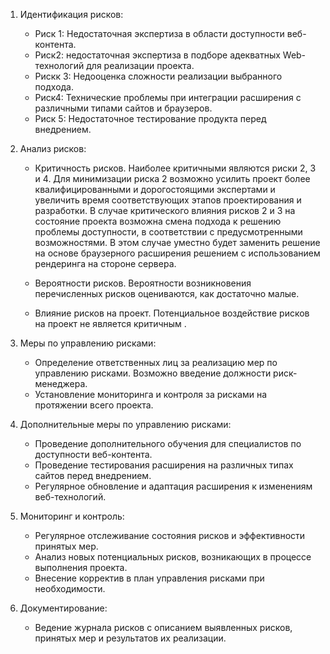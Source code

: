1. Идентификация рисков:
   - Риск 1: Недостаточная экспертиза в области доступности веб-контента.
   - Риск2: недостаточная экспертиза в подборе адекватных Web-технологий для реализации проекта.
   - Рискк 3: Недооценка сложности реализации выбранного подхода.
   - Риск4: Технические проблемы при интеграции расширения с различными типами сайтов и браузеров.
   - Риск 5: Недостаточное тестирование продукта перед внедрением.

2. Анализ рисков:

   - Критичность рисков.
   Наиболее критичными являются риски 2, 3 и 4. Для минимизации риска 2 возможно усилить проект более квалифицированными и дорогостоящими экспертами и увеличить время соответствующих этапов проектирования и разработки. В случае критического влияния рисков 2 и 3 на состояние проекта возможна смена подхода к решению проблемы доступности, в соответствии с предусмотренными возможностями. В этом случае  уместно будет  заменить решение на основе браузерного расширения решением с использованием рендеринга на стороне сервера.
   
   - Вероятности рисков.
Вероятности возникновения перечисленных рисков оцениваются, как достаточно малые.
   
   - Влияние рисков на проект.
Потенциальное воздействие рисков на проект не является критичным   .

3.  Меры по управлению рисками:

      - Определение ответственных лиц за реализацию мер по управлению рисками. Возможно введение должности риск-менеджера.
      - Установление мониторинга и контроля за рисками на протяжении всего проекта.

4. Дополнительные меры по управлению рисками:
   - Проведение дополнительного обучения для специалистов по доступности веб-контента.
   - Проведение тестирования расширения на различных типах сайтов  перед внедрением.
   - Регулярное обновление и адаптация расширения к изменениям веб-технологий.

5. Мониторинг и контроль:
   - Регулярное отслеживание состояния рисков и эффективности принятых мер.
   - Анализ новых потенциальных рисков, возникающих в процессе выполнения проекта.
   - Внесение корректив в план управления рисками при необходимости.

6. Документирование:
   - Ведение журнала рисков с описанием выявленных рисков, принятых мер и результатов их реализации.